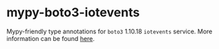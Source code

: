 # mypy-boto3-iotevents

Mypy-friendly type annotations for `boto3` 1.10.18 `iotevents` service.
More information can be found [here](https://github.com/vemel/mypy_boto3).